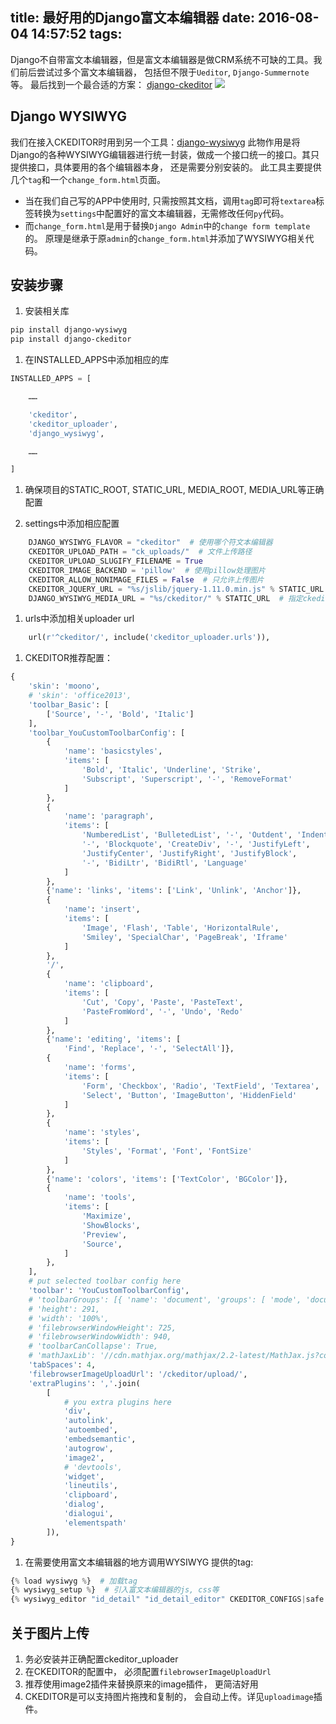 title: 最好用的Django富文本编辑器
date: 2016-08-04 14:57:52
tags:
---


Django不自带富文本编辑器，但是富文本编辑器是做CRM系统不可缺的工具。我们前后尝试过多个富文本编辑器， 包括但不限于`Ueditor`, `Django-Summernote`等。
最后找到一个最合适的方案： <a target="_blank" href="https://github.com/django-ckeditor/django-ckeditor">django-ckeditor</a>
![](http://obdp0ndxs.bkt.clouddn.com/ckeditor.png)

<!-- more -->

## Django WYSIWYG
我们在接入CKEDITOR时用到另一个工具：<a target="_blank" href="https://github.com/pydanny-archive/django-wysiwyg">django-wysiwyg</a>
此物作用是将Django的各种WYSIWYG编辑器进行统一封装，做成一个接口统一的接口。其只提供接口，具体要用的各个编辑器本身， 还是需要分别安装的。
此工具主要提供几个`tag`和一个`change_form.html`页面。 
* 当在我们自己写的APP中使用时, 只需按照其文档，调用`tag`即可将`textarea`标签转换为`settings`中配置好的富文本编辑器，无需修改任何`py`代码。
* 而`change_form.html`是用于替换`Django Admin`中的`change form template`的。
原理是继承于原`admin`的`change_form.html`并添加了WYSIWYG相关代码。


## 安装步骤
1. 安装相关库
``` bash
pip install django-wysiwyg
pip install django-ckeditor
```
1. 在INSTALLED_APPS中添加相应的库
``` python
INSTALLED_APPS = [

    ……

    'ckeditor',
    'ckeditor_uploader',
    'django_wysiwyg',

    ……

]
```

1. 确保项目的STATIC_ROOT, STATIC_URL, MEDIA_ROOT, MEDIA_URL等正确配置

1. settings中添加相应配置
``` python
    DJANGO_WYSIWYG_FLAVOR = "ckeditor"  # 使用哪个符文本编辑器
    CKEDITOR_UPLOAD_PATH = "ck_uploads/"  # 文件上传路径
    CKEDITOR_UPLOAD_SLUGIFY_FILENAME = True
    CKEDITOR_IMAGE_BACKEND = 'pillow'  # 使用pillow处理图片
    CKEDITOR_ALLOW_NONIMAGE_FILES = False  # 只允许上传图片
    CKEDITOR_JQUERY_URL = "%s/jslib/jquery-1.11.0.min.js" % STATIC_URL  # 指定jquery文件路径,否则会使用google cdn.
    DJANGO_WYSIWYG_MEDIA_URL = "%s/ckeditor/" % STATIC_URL  # 指定ckeditor 的js和css所在路径
```

1. urls中添加相关uploader url
``` python
    url(r'^ckeditor/', include('ckeditor_uploader.urls')),
```

1. CKEDITOR推荐配置：
``` python
{
    'skin': 'moono',
    # 'skin': 'office2013',
    'toolbar_Basic': [
        ['Source', '-', 'Bold', 'Italic']
    ],
    'toolbar_YouCustomToolbarConfig': [
        {
            'name': 'basicstyles',
            'items': [
                'Bold', 'Italic', 'Underline', 'Strike',
                'Subscript', 'Superscript', '-', 'RemoveFormat'
            ]
        },
        {
            'name': 'paragraph',
            'items': [
                'NumberedList', 'BulletedList', '-', 'Outdent', 'Indent',
                '-', 'Blockquote', 'CreateDiv', '-', 'JustifyLeft',
                'JustifyCenter', 'JustifyRight', 'JustifyBlock',
                '-', 'BidiLtr', 'BidiRtl', 'Language'
            ]
        },
        {'name': 'links', 'items': ['Link', 'Unlink', 'Anchor']},
        {
            'name': 'insert',
            'items': [
                'Image', 'Flash', 'Table', 'HorizontalRule',
                'Smiley', 'SpecialChar', 'PageBreak', 'Iframe'
            ]
        },
        '/',
        {
            'name': 'clipboard',
            'items': [
                'Cut', 'Copy', 'Paste', 'PasteText',
                'PasteFromWord', '-', 'Undo', 'Redo'
            ]
        },
        {'name': 'editing', 'items': [
            'Find', 'Replace', '-', 'SelectAll']},
        {
            'name': 'forms',
            'items': [
                'Form', 'Checkbox', 'Radio', 'TextField', 'Textarea',
                'Select', 'Button', 'ImageButton', 'HiddenField'
            ]
        },
        {
            'name': 'styles',
            'items': [
                'Styles', 'Format', 'Font', 'FontSize'
            ]
        },
        {'name': 'colors', 'items': ['TextColor', 'BGColor']},
        {
            'name': 'tools',
            'items': [
                'Maximize',
                'ShowBlocks',
                'Preview',
                'Source',
            ]
        },
    ],
    # put selected toolbar config here
    'toolbar': 'YouCustomToolbarConfig',
    # 'toolbarGroups': [{ 'name': 'document', 'groups': [ 'mode', 'document', 'doctools' ] }],
    # 'height': 291,
    # 'width': '100%',
    # 'filebrowserWindowHeight': 725,
    # 'filebrowserWindowWidth': 940,
    # 'toolbarCanCollapse': True,
    # 'mathJaxLib': '//cdn.mathjax.org/mathjax/2.2-latest/MathJax.js?config=TeX-AMS_HTML',
    'tabSpaces': 4,
    'filebrowserImageUploadUrl': '/ckeditor/upload/',
    'extraPlugins': ','.join(
        [
            # you extra plugins here
            'div',
            'autolink',
            'autoembed',
            'embedsemantic',
            'autogrow',
            'image2',
            # 'devtools',
            'widget',
            'lineutils',
            'clipboard',
            'dialog',
            'dialogui',
            'elementspath'
        ]),
}
```

1. 在需要使用富文本编辑器的地方调用WYSIWYG 提供的tag:
``` python
{% load wysiwyg %}  # 加载tag
{% wysiwyg_setup %}  # 引入富文本编辑器的js, css等
{% wysiwyg_editor "id_detail" "id_detail_editor" CKEDITOR_CONFIGS|safe  %}  # 在需要使用富文本编辑器的元素后调用, 注意配置必须用safe filter传入， 否则会转义, js会报错
```

## 关于图片上传
1. 务必安装并正确配置ckeditor_uploader
1. 在CKEDITOR的配置中， 必须配置`filebrowserImageUploadUrl`
1. 推荐使用image2插件来替换原来的image插件， 更简洁好用
1. CKEDITOR是可以支持图片拖拽和复制的， 会自动上传。详见`uploadimage`插件。
